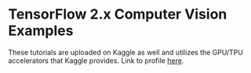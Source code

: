 # TensorFlow 2.x Computer Vision Examples

These tutorials are uploaded on Kaggle as well and utilizes the GPU/TPU accelerators that Kaggle provides.
Link to profile [here](https://www.kaggle.com/amyjang/notebooks).
